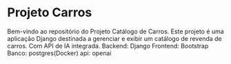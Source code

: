 # Projeto Carros

Bem-vindo ao repositório do Projeto Catálogo de Carros. Este projeto é uma aplicação Django destinada a gerenciar e exibir um catálogo de revenda de carros. Com API de IA integrada.
Backend: Django
Frontend: Bootstrap
Banco: postgres(Docker)
api: openai
